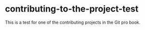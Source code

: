 # contributing-to-the-project-test
This is a test for one of the contributing projects in the Git pro book.
